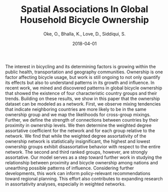 ﻿---
title: "Spatial Associations In Global Household Bicycle Ownership"
author: Oke, O., Bhalla, K., Love, D., Siddiqui, S.
status: Published
type: journal
citation: "<em>Annals of Operations Research</em>, <b>263</b>(1)"
comments: no
doi: 10.1007/s10479-016-2358-2
date: 2018-04-01
---

The interest in bicycling and its determining factors is growing within the public health, transportation and geography communities. Ownership is one factor affecting bicycle usage, but work is still ongoing to not only quantify its effects but also to understand patterns in its growth and influence. In recent work, we mined and discovered patterns in global bicycle ownership that showed the existence of four characteristic country groups and their trends. Building on these results, we show in this paper that the ownership dataset can be modeled as a network. First, we observe mixing tendencies that indicate neighboring countries are more likely to be in the same ownership group and we map the likelihoods for cross-group mixings. Further, we define the strength of connections between countries by their proximity in ownership levels. We then determine the weighted degree assortative coefficient for the network and for each group relative to the network. We find that while the weighted degree assortativity of the ownership network is statistically insignificant, the highest and lowest ownership groups exhibit disassortative behavior with respect to the entire network. The second and third ranked groups, however, are strongly assortative. Our model serves as a step toward further work in studying the relationship between proximity and bicycle ownership among nations and unearthing possible patterns of influence. Considering further developments, this work can inform policy-relevant recommendations toward regional planning. This effort also contributes to expanding research in assortativity analyses, especially in weighted networks.
